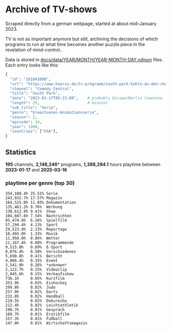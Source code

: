 # Archive of TV-shows

Scraped directly from a german webpage, started at about mid-January 2023.

TV is not as important anymore but still, archiving the decisions of which programs to run at what time
becomes another puzzle piece in the revelation of mind-control.. 

Data is stored in [docs/data/YEAR/MONTH/YEAR-MONTH-DAY.ndjson](docs/data/) files. 
Each entry looks like this:

```python
{
  "id": "181043890", 
  "url": "https://www.hoerzu.de/tv-programm/south-park-kohle-an-den-chefkoch/bid_181043890/", 
  "channel": "Comedy Central", 
  "title": "South Park", 
  "date": "2023-01-17T05:15:00",    # probably Europe/Berlin timezone 
  "length": 25,                     # minutes 
  "sub_title": "Serie", 
  "genre": "Erwachsenen-Animationsserie", 
  "season": 2, 
  "episode": 14, 
  "year": 1998, 
  "countries": ["USA"],
}
```

## Statistics

**195** channels, **2,148,246*** programs, **1,388,284.1** hours playtime between **2023-01-17** and **2025-03-16**


### playtime per genre (top 30)

    354,180.4h 25.51% Serie
    243,932.7h 17.57% Magazin
    164,525.0h 11.85% Dokumentation
    135,461.2h 9.76%  Werbung
    130,612.9h 9.41%  Show
    104,607.6h 7.54%  Nachrichten
    85,474.9h  6.16%  Spielfilm
    57,294.4h  4.13%  Sport
    29,523.9h  2.13%  Reportage
    18,493.0h  1.33%  Musik
    11,958.0h  0.86%  Wetter
    11,167.4h  0.80%  Programmende
    9,515.0h   0.69%  E-Sport
    8,076.4h   0.58%  Verschiedenes
    5,690.8h   0.41%  Bericht
    4,866.4h   0.35%  Event
    3,541.9h   0.26%  *unknown*
    2,122.7h   0.15%  Videoclip
    2,045.6h   0.15%  Verkaufsshow
    736.1h     0.05%  Kurzfilm
    353.9h     0.03%  Eishockey
    299.8h     0.02%  Judo
    257.0h     0.02%  Darts
    232.8h     0.02%  Handball
    219.5h     0.02%  Dokureihe
    212.4h     0.02%  Leichtathletik
    190.7h     0.01%  Gespräch
    169.7h     0.01%  Erotikfilm
    157.3h     0.01%  Fußball
    147.0h     0.01%  Wirtschaftsmagazin
